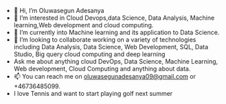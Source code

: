 - 👋 Hi, I’m Oluwasegun Adesanya
- 👀 I’m interested in Cloud Devops,data Science, Data Analysis, Machine learning,Web development and cloud computing. 
- 🌱 I’m currently into Machine learning and its application to Data Science.
- 💞️ I’m looking to collaborate working on a variety of technologies including Data Analysis, Data Science, Web Development, SQL, Data Studio, Big query cloud computing and deep learning
- Ask me about anything cloud DevOps, Data Science, Machine Learning, Web development, Cloud Computing and anything about data.
- 📫 You can reach me on oluwasegunadesanya09@gmail.com
 or +46736485099.
- I love Tennis and want to start playing golf next summer

<!---
NewthingAde/NewthingAde is a ✨ special ✨ repository because its `README.md` (this file) appears on your GitHub profile.
You can click the Preview link to take a look at your changes.
--->
